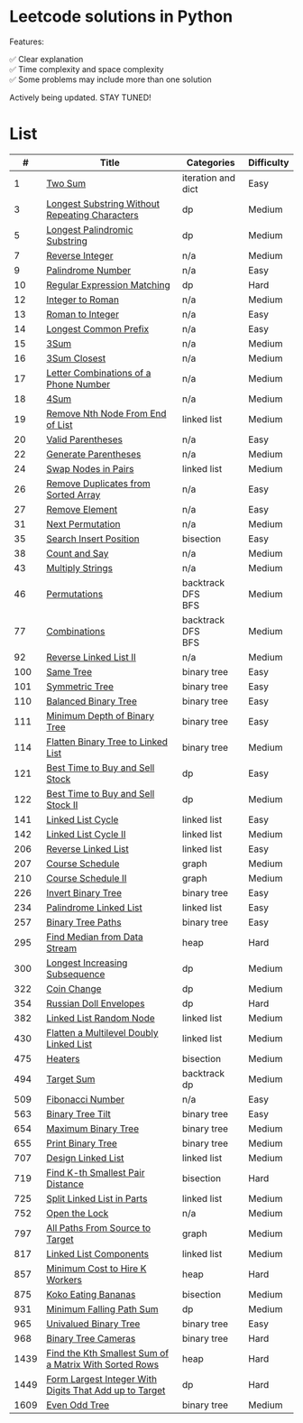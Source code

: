 # Leetcode solutions in Python

Features:

✅ Clear explanation<br>
✅ Time complexity and space complexity<br>
✅ Some problems may include more than one solution

Actively being updated. STAY TUNED!

# List

| #    | Title                                                                        | Categories              | Difficulty |
| ---- | ---------------------------------------------------------------------------- | ----------------------- | ---------- |
| 1    | [Two Sum](algorithms/0001.md)                                                | iteration and dict      | Easy       |
| 3    | [Longest Substring Without Repeating Characters](algorithms/0003.md)         | dp                      | Medium     |
| 5    | [Longest Palindromic Substring](algorithms/0005.md)                          | dp                      | Medium     |
| 7    | [Reverse Integer](algorithms/0007.md)                                        | n/a                     | Medium     |
| 9    | [Palindrome Number](algorithms/0009.md)                                      | n/a                     | Easy       |
| 10   | [Regular Expression Matching](algorithms/0010.md)                            | dp                      | Hard       |
| 12   | [Integer to Roman](algorithms/0012.md)                                       | n/a                     | Medium     |
| 13   | [Roman to Integer](algorithms/0013.md)                                       | n/a                     | Easy       |
| 14   | [Longest Common Prefix](algorithms/0014.md)                                  | n/a                     | Easy       |
| 15   | [3Sum](algorithms/0015.md)                                                   | n/a                     | Medium     |
| 16   | [3Sum Closest](algorithms/0016.md)                                           | n/a                     | Medium     |
| 17   | [Letter Combinations of a Phone Number](algorithms/0017.md)                  | n/a                     | Medium     |
| 18   | [4Sum](algorithms/0018.md)                                                   | n/a                     | Medium     |
| 19   | [Remove Nth Node From End of List](algorithms/0019.md)                       | linked list             | Medium     |
| 20   | [Valid Parentheses](algorithms/0020.md)                                      | n/a                     | Easy       |
| 22   | [Generate Parentheses](algorithms/0022.md)                                   | n/a                     | Medium     |
| 24   | [Swap Nodes in Pairs](algorithms/0024.md)                                    | linked list             | Medium     |
| 26   | [Remove Duplicates from Sorted Array](algorithms/0026.md)                    | n/a                     | Easy       |
| 27   | [Remove Element](algorithms/0027.md)                                         | n/a                     | Easy       |
| 31   | [Next Permutation](algorithms/0031.md)                                       | n/a                     | Medium     |
| 35   | [Search Insert Position](algorithms/0035.md)                                 | bisection               | Easy       |
| 38   | [Count and Say](algorithms/0038.md)                                          | n/a                     | Medium     |
| 43   | [Multiply Strings](algorithms/0043.md)                                       | n/a                     | Medium     |
| 46   | [Permutations](algorithms/0046.md)                                           | backtrack<br>DFS<br>BFS | Medium     |
| 77   | [Combinations](algorithms/0077.md)                                           | backtrack<br>DFS<br>BFS | Medium     |
| 92   | [Reverse Linked List II](algorithms/0092.md)                                 | n/a                     | Medium     |
| 100  | [Same Tree](algorithms/0100.md)                                              | binary tree             | Easy       |
| 101  | [Symmetric Tree](algorithms/0101.md)                                         | binary tree             | Easy       |
| 110  | [Balanced Binary Tree](algorithms/0110.md)                                   | binary tree             | Easy       |
| 111  | [Minimum Depth of Binary Tree](algorithms/0111.md)                           | binary tree             | Easy       |
| 114  | [Flatten Binary Tree to Linked List](algorithms/0114.md)                     | binary tree             | Medium     |
| 121  | [Best Time to Buy and Sell Stock](algorithms/0121.md)                        | dp                      | Easy       |
| 122  | [Best Time to Buy and Sell Stock II](algorithms/0122.md)                     | dp                      | Medium     |
| 141  | [Linked List Cycle](algorithms/0141.md)                                      | linked list             | Easy       |
| 142  | [Linked List Cycle II](algorithms/0142.md)                                   | linked list             | Medium     |
| 206  | [Reverse Linked List](algorithms/0206.md)                                    | linked list             | Easy       |
| 207  | [Course Schedule](algorithms/0207.md)                                        | graph                   | Medium     |
| 210  | [Course Schedule II](algorithms/0210.md)                                     | graph                   | Medium     |
| 226  | [Invert Binary Tree](algorithms/0226.md)                                     | binary tree             | Easy       |
| 234  | [Palindrome Linked List](algorithms/0234.md)                                 | linked list             | Easy       |
| 257  | [Binary Tree Paths](algorithms/0257.md)                                      | binary tree             | Easy       |
| 295  | [Find Median from Data Stream](algorithms/0295.md)                           | heap                    | Hard       |
| 300  | [Longest Increasing Subsequence](algorithms/0300.md)                         | dp                      | Medium     |
| 322  | [Coin Change](algorithms/0322.md)                                            | dp                      | Medium     |
| 354  | [Russian Doll Envelopes](algorithms/0354.md)                                 | dp                      | Hard       |
| 382  | [Linked List Random Node](algorithms/0382.md)                                | linked list             | Medium     |
| 430  | [Flatten a Multilevel Doubly Linked List](algorithms/0430.md)                | linked list             | Medium     |
| 475  | [Heaters](algorithms/0475.md)                                                | bisection               | Medium     |
| 494  | [Target Sum](algorithms/0494.md)                                             | backtrack<br>dp         | Medium     |
| 509  | [Fibonacci Number](algorithms/0509.md)                                       | n/a                     | Easy       |
| 563  | [Binary Tree Tilt](algorithms/0563.md)                                       | binary tree             | Easy       |
| 654  | [Maximum Binary Tree](algorithms/0654.md)                                    | binary tree             | Medium     |
| 655  | [Print Binary Tree](algorithms/0655.md)                                      | binary tree             | Medium     |
| 707  | [Design Linked List](algorithms/0707.md)                                     | linked list             | Medium     |
| 719  | [Find K-th Smallest Pair Distance](algorithms/0719.md)                       | bisection               | Hard       |
| 725  | [Split Linked List in Parts](algorithms/0725.md)                             | linked list             | Medium     |
| 752  | [Open the Lock](algorithms/0752.md)                                          | n/a                     | Medium     |
| 797  | [All Paths From Source to Target](algorithms/0797.md)                        | graph                   | Medium     |
| 817  | [Linked List Components](algorithms/0817.md)                                 | linked list             | Medium     |
| 857  | [Minimum Cost to Hire K Workers](algorithms/0857.md)                         | heap                    | Hard       |
| 875  | [Koko Eating Bananas](algorithms/0875.md)                                    | bisection               | Medium     |
| 931  | [Minimum Falling Path Sum](algorithms/0931.md)                               | dp                      | Medium     |
| 965  | [Univalued Binary Tree](algorithms/0965.md)                                  | binary tree             | Easy       |
| 968  | [Binary Tree Cameras](algorithms/0968.md)                                    | binary tree             | Hard       |
| 1439 | [Find the Kth Smallest Sum of a Matrix With Sorted Rows](algorithms/1439.md) | heap                    | Hard       |
| 1449 | [Form Largest Integer With Digits That Add up to Target](algorithms/1449.md) | dp                      | Hard       |
| 1609 | [Even Odd Tree](algorithms/1609.md)                                          | binary tree             | Medium     |
